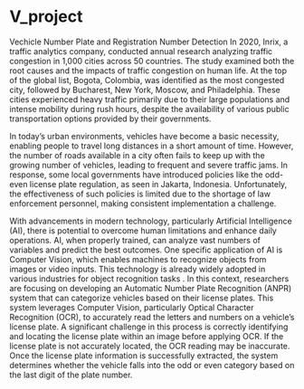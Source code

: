 # V_project
Vechicle Number Plate and Registration Number Detection
In 2020, Inrix, a traffic analytics company, conducted annual research analyzing traffic congestion in 1,000 cities across 50 countries. The study examined both the root causes and the impacts of traffic congestion on human life. At the top of the global list, Bogota, Colombia, was identified as the most congested city, followed by Bucharest, New York, Moscow, and Philadelphia. These cities experienced heavy traffic primarily due to their large populations and intense mobility during rush hours, despite the availability of various public transportation options provided by their governments.

In today’s urban environments, vehicles have become a basic necessity, enabling people to travel long distances in a short amount of time. However, the number of roads available in a city often fails to keep up with the growing number of vehicles, leading to frequent and severe traffic jams. In response, some local governments have introduced policies like the odd-even license plate regulation, as seen in Jakarta, Indonesia. Unfortunately, the effectiveness of such policies is limited due to the shortage of law enforcement personnel, making consistent implementation a challenge.

With advancements in modern technology, particularly Artificial Intelligence (AI), there is potential to overcome human limitations and enhance daily operations. AI, when properly trained, can analyze vast numbers of variables and predict the best outcomes. One specific application of AI is Computer Vision, which enables machines to recognize objects from images or video inputs. This technology is already widely adopted in various industries for object recognition tasks
.
In this context, researchers are focusing on developing an Automatic Number Plate Recognition (ANPR) system that can categorize vehicles based on their license plates. This system leverages Computer Vision, particularly Optical Character Recognition (OCR), to accurately read the letters and numbers on a vehicle’s license plate. A significant challenge in this process is correctly identifying and locating the license plate within an image before applying OCR. If the license plate is not accurately located, the OCR reading may be inaccurate. Once the license plate information is successfully extracted, the system determines whether the vehicle falls into the odd or even category based on the last digit of the plate number.
